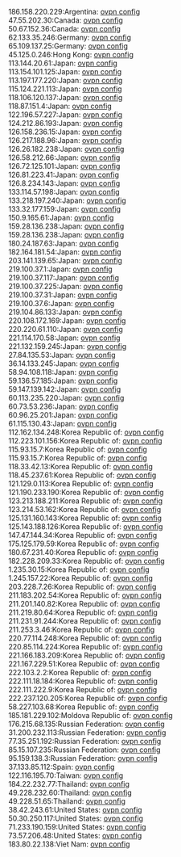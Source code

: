 186.158.220.229:Argentina: [ovpn config](vpn/186_158_220_229.ovpn)  
47.55.202.30:Canada: [ovpn config](vpn/47_55_202_30.ovpn)  
50.67.152.36:Canada: [ovpn config](vpn/50_67_152_36.ovpn)  
62.133.35.246:Germany: [ovpn config](vpn/62_133_35_246.ovpn)  
65.109.137.25:Germany: [ovpn config](vpn/65_109_137_25.ovpn)  
45.125.0.246:Hong Kong: [ovpn config](vpn/45_125_0_246.ovpn)  
113.144.20.61:Japan: [ovpn config](vpn/113_144_20_61.ovpn)  
113.154.101.125:Japan: [ovpn config](vpn/113_154_101_125.ovpn)  
113.197.177.220:Japan: [ovpn config](vpn/113_197_177_220.ovpn)  
115.124.221.113:Japan: [ovpn config](vpn/115_124_221_113.ovpn)  
118.106.120.137:Japan: [ovpn config](vpn/118_106_120_137.ovpn)  
118.87.151.4:Japan: [ovpn config](vpn/118_87_151_4.ovpn)  
122.196.57.227:Japan: [ovpn config](vpn/122_196_57_227.ovpn)  
124.212.86.193:Japan: [ovpn config](vpn/124_212_86_193.ovpn)  
126.158.236.15:Japan: [ovpn config](vpn/126_158_236_15.ovpn)  
126.217.188.96:Japan: [ovpn config](vpn/126_217_188_96.ovpn)  
126.26.182.238:Japan: [ovpn config](vpn/126_26_182_238.ovpn)  
126.58.212.66:Japan: [ovpn config](vpn/126_58_212_66.ovpn)  
126.72.125.101:Japan: [ovpn config](vpn/126_72_125_101.ovpn)  
126.81.223.41:Japan: [ovpn config](vpn/126_81_223_41.ovpn)  
126.8.234.143:Japan: [ovpn config](vpn/126_8_234_143.ovpn)  
133.114.57.198:Japan: [ovpn config](vpn/133_114_57_198.ovpn)  
133.218.197.240:Japan: [ovpn config](vpn/133_218_197_240.ovpn)  
133.32.177.159:Japan: [ovpn config](vpn/133_32_177_159.ovpn)  
150.9.165.61:Japan: [ovpn config](vpn/150_9_165_61.ovpn)  
159.28.136.238:Japan: [ovpn config](vpn/159_28_136_238.ovpn)  
159.28.136.238:Japan: [ovpn config](vpn/159_28_136_238.ovpn)  
180.24.187.63:Japan: [ovpn config](vpn/180_24_187_63.ovpn)  
182.164.181.54:Japan: [ovpn config](vpn/182_164_181_54.ovpn)  
203.141.139.65:Japan: [ovpn config](vpn/203_141_139_65.ovpn)  
219.100.37.1:Japan: [ovpn config](vpn/219_100_37_1.ovpn)  
219.100.37.117:Japan: [ovpn config](vpn/219_100_37_117.ovpn)  
219.100.37.225:Japan: [ovpn config](vpn/219_100_37_225.ovpn)  
219.100.37.31:Japan: [ovpn config](vpn/219_100_37_31.ovpn)  
219.100.37.6:Japan: [ovpn config](vpn/219_100_37_6.ovpn)  
219.104.86.133:Japan: [ovpn config](vpn/219_104_86_133.ovpn)  
220.108.172.169:Japan: [ovpn config](vpn/220_108_172_169.ovpn)  
220.220.61.110:Japan: [ovpn config](vpn/220_220_61_110.ovpn)  
221.114.170.58:Japan: [ovpn config](vpn/221_114_170_58.ovpn)  
221.132.159.245:Japan: [ovpn config](vpn/221_132_159_245.ovpn)  
27.84.135.53:Japan: [ovpn config](vpn/27_84_135_53.ovpn)  
36.14.133.245:Japan: [ovpn config](vpn/36_14_133_245.ovpn)  
58.94.108.118:Japan: [ovpn config](vpn/58_94_108_118.ovpn)  
59.136.57.185:Japan: [ovpn config](vpn/59_136_57_185.ovpn)  
59.147.139.142:Japan: [ovpn config](vpn/59_147_139_142.ovpn)  
60.113.235.220:Japan: [ovpn config](vpn/60_113_235_220.ovpn)  
60.73.53.236:Japan: [ovpn config](vpn/60_73_53_236.ovpn)  
60.96.25.201:Japan: [ovpn config](vpn/60_96_25_201.ovpn)  
61.115.130.43:Japan: [ovpn config](vpn/61_115_130_43.ovpn)  
112.162.134.248:Korea Republic of: [ovpn config](vpn/112_162_134_248.ovpn)  
112.223.101.156:Korea Republic of: [ovpn config](vpn/112_223_101_156.ovpn)  
115.93.15.7:Korea Republic of: [ovpn config](vpn/115_93_15_7.ovpn)  
115.93.15.7:Korea Republic of: [ovpn config](vpn/115_93_15_7.ovpn)  
118.33.42.13:Korea Republic of: [ovpn config](vpn/118_33_42_13.ovpn)  
118.45.237.61:Korea Republic of: [ovpn config](vpn/118_45_237_61.ovpn)  
121.129.0.113:Korea Republic of: [ovpn config](vpn/121_129_0_113.ovpn)  
121.190.233.190:Korea Republic of: [ovpn config](vpn/121_190_233_190.ovpn)  
123.213.188.211:Korea Republic of: [ovpn config](vpn/123_213_188_211.ovpn)  
123.214.53.162:Korea Republic of: [ovpn config](vpn/123_214_53_162.ovpn)  
125.131.160.143:Korea Republic of: [ovpn config](vpn/125_131_160_143.ovpn)  
125.143.188.126:Korea Republic of: [ovpn config](vpn/125_143_188_126.ovpn)  
147.47.144.34:Korea Republic of: [ovpn config](vpn/147_47_144_34.ovpn)  
175.125.179.59:Korea Republic of: [ovpn config](vpn/175_125_179_59.ovpn)  
180.67.231.40:Korea Republic of: [ovpn config](vpn/180_67_231_40.ovpn)  
182.228.209.33:Korea Republic of: [ovpn config](vpn/182_228_209_33.ovpn)  
1.235.30.15:Korea Republic of: [ovpn config](vpn/1_235_30_15.ovpn)  
1.245.157.22:Korea Republic of: [ovpn config](vpn/1_245_157_22.ovpn)  
203.228.7.26:Korea Republic of: [ovpn config](vpn/203_228_7_26.ovpn)  
211.183.202.54:Korea Republic of: [ovpn config](vpn/211_183_202_54.ovpn)  
211.201.140.82:Korea Republic of: [ovpn config](vpn/211_201_140_82.ovpn)  
211.219.80.64:Korea Republic of: [ovpn config](vpn/211_219_80_64.ovpn)  
211.231.91.244:Korea Republic of: [ovpn config](vpn/211_231_91_244.ovpn)  
211.253.3.46:Korea Republic of: [ovpn config](vpn/211_253_3_46.ovpn)  
220.77.114.248:Korea Republic of: [ovpn config](vpn/220_77_114_248.ovpn)  
220.85.114.224:Korea Republic of: [ovpn config](vpn/220_85_114_224.ovpn)  
221.166.183.209:Korea Republic of: [ovpn config](vpn/221_166_183_209.ovpn)  
221.167.229.51:Korea Republic of: [ovpn config](vpn/221_167_229_51.ovpn)  
222.103.2.2:Korea Republic of: [ovpn config](vpn/222_103_2_2.ovpn)  
222.111.18.184:Korea Republic of: [ovpn config](vpn/222_111_18_184.ovpn)  
222.111.222.9:Korea Republic of: [ovpn config](vpn/222_111_222_9.ovpn)  
222.237.120.205:Korea Republic of: [ovpn config](vpn/222_237_120_205.ovpn)  
58.227.103.68:Korea Republic of: [ovpn config](vpn/58_227_103_68.ovpn)  
185.181.229.102:Moldova Republic of: [ovpn config](vpn/185_181_229_102.ovpn)  
176.215.68.135:Russian Federation: [ovpn config](vpn/176_215_68_135.ovpn)  
31.200.232.113:Russian Federation: [ovpn config](vpn/31_200_232_113.ovpn)  
77.35.251.192:Russian Federation: [ovpn config](vpn/77_35_251_192.ovpn)  
85.15.107.235:Russian Federation: [ovpn config](vpn/85_15_107_235.ovpn)  
95.159.138.3:Russian Federation: [ovpn config](vpn/95_159_138_3.ovpn)  
37.133.85.112:Spain: [ovpn config](vpn/37_133_85_112.ovpn)  
122.116.195.70:Taiwan: [ovpn config](vpn/122_116_195_70.ovpn)  
184.22.232.77:Thailand: [ovpn config](vpn/184_22_232_77.ovpn)  
49.228.232.60:Thailand: [ovpn config](vpn/49_228_232_60.ovpn)  
49.228.51.65:Thailand: [ovpn config](vpn/49_228_51_65.ovpn)  
38.42.243.61:United States: [ovpn config](vpn/38_42_243_61.ovpn)  
50.30.250.117:United States: [ovpn config](vpn/50_30_250_117.ovpn)  
71.233.190.159:United States: [ovpn config](vpn/71_233_190_159.ovpn)  
73.57.206.48:United States: [ovpn config](vpn/73_57_206_48.ovpn)  
183.80.22.138:Viet Nam: [ovpn config](vpn/183_80_22_138.ovpn)  

